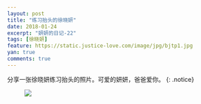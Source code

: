 ```yaml
---
layout: post
title: "练习抬头的徐晓妍"
date: 2018-01-24
excerpt: "妍妍的日记-22"
tags: [徐晓妍]
feature: https://static.justice-love.com/image/jpg/bjtp1.jpg
yan: true
comments: true
---
```

分享一张徐晓妍练习抬头的照片。可爱的妍妍，爸爸爱你。
{: .notice}
<figure>
    <a href="{{ site.staticUrl }}/yanyan/image/yantaitou.jpg"><img src="{{ site.staticUrl }}/yanyan/image/yantaitou.jpg" /></a>
</figure>
